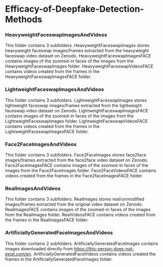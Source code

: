 # Efficacy-of-Deepfake-Detection-Methods

### HeavyweightFaceswapImagesAndVideos

This folder contains 3 subfolders. HeavyweightFaceswapImages stores heavyweight faceswap images/frames extracted from the heavyweight faceswap video dataset on Zenodo. HeavyweightFaceswapImagesFACE contains images of the zoomed-in faces of the images from the HeavyweightFaceswapImages folder. HeavyweightFaceswapVideosFACE contains videos created from the frames in the HeavyweightFaceswapImagesFACE folder.

### LightweightFaceswapImagesAndVideos

This folder contains 3 subfolders. LightweightFaceswapImages stores lightweight faceswap images/frames extracted from the lightweight faceswap video dataset on Zenodo. LightweightFaceswapImagesFACE contains images of the zoomed-in faces of the images from the LightweightFaceswapImages folder. LightweightFaceswapVideosFACE contains videos created from the frames in the LightweightFaceswapImagesFACE folder.

### Face2FaceImagesAndVideos

This folder contains 3 subfolders. Face2FaceImages stores face2face images/frames extracted from the face2face video dataset on Zenodo. Face2FaceImagesFACE contains images of the zoomed-in faces of the images from the Face2FaceImages folder. Face2FaceVideosFACE contains videos created from the frames in the Face2faceImagesFACE folder.

### RealImagesAndVideos

This folder contains 3 subfolders. RealImages stores real/unmodified images/frames extracted from the original video dataset on Zenodo. RealImagesFACE contains images of the zoomed-in faces of the images from the RealImages folder. RealVideosFACE contains videos created from the frames in the RealImagesFACE folder.

### ArtificiallyGeneratedFaceImagesAndVideos

This folder contains 2 subfolders. ArtificiallyGeneratedFaceImages contains images downloaded directly from https://this-person-does-not-exist.com/en. ArtificiallyGeneratedFaceVideos contains videos created the frames in the ArtificiallyGeneratedFaceImages folder.
